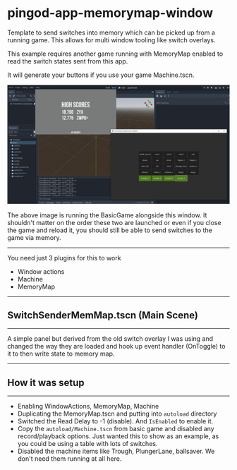 # pingod-app-memorymap-window

Template to send switches into memory which can be picked up from a running game. This allows for multi window tooling like switch overlays.

This example requires another game running with MemoryMap enabled to read the switch states sent from this app.

It will generate your buttons if you use your game Machine.tscn.

![image](screen.jpg)

The above image is running the BasicGame alongside this window. It shouldn't matter on the order these two are launched or even if you close the game and reload it, you should still be able to send switches to the game via memory.

---

You need just 3 plugins for this to work

- Window actions
- Machine
- MemoryMap

---
## SwitchSenderMemMap.tscn (Main Scene)
---

A simple panel but derived from the old switch overlay I was using and changed the way they are loaded and hook up event handler (OnToggle) to it to then write state to memory map.

---
## How it was setup
---

- Enabling WindowActions, MemoryMap, Machine
- Duplicating the MemoryMap.tscn and putting into `autoload` directory
- Switched the Read Delay to -1 (disable). And `IsEnabled` to enable it.
- Copy the `autoload/Machine.tscn` from basic game and disabled any record/playback options. Just wanted this to show as an example, as you could be using a table with lots of switches.
- Disabled the machine items like Trough, PlungerLane, ballsaver. We don't need them running at all here.